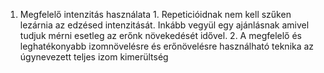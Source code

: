 1. Megfelelő intenzitás használata
		1. Repeticióidnak nem kell szűken lezárnia az edzésed intenzitását. Inkább vegyül egy ajánlásnak amivel tudjuk mérni esetleg az erőnk növekedését idővel.
		2. A megfelelő és leghatékonyabb izomnövelésre és erőnövelésre használható teknika az úgynevezett teljes izom kimerültség